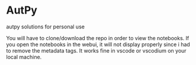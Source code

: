 # AutPy
autpy solutions for personal use

You will have to clone/download the repo in order to view the notebooks.
If you open the notebooks in the webui, it will not display properly since i had to remove the metadata tags. 
It works fine in vscode or vscodium on your local machine.
